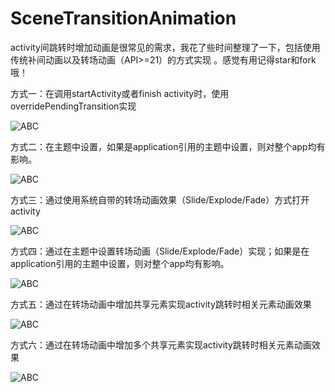 # SceneTransitionAnimation
activity间跳转时增加动画是很常见的需求，我花了些时间整理了一下，包括使用传统补间动画以及转场动画（API>=21）的方式实现 。感觉有用记得star和fork哦！

方式一：在调用startActivity或者finish activity时，使用overridePendingTransition实现

![ABC](https://github.com/tuikes/MarkdownPhotos/blob/master/one.gif) 


方式二：在主题中设置，如果是application引用的主题中设置，则对整个app均有影响。

![ABC](https://github.com/tuikes/MarkdownPhotos/blob/master/two.gif) 


方式三：通过使用系统自带的转场动画效果（Slide/Explode/Fade）方式打开activity

![ABC](https://github.com/tuikes/MarkdownPhotos/blob/master/three.gif) 


方式四：通过在主题中设置转场动画（Slide/Explode/Fade）实现；如果是在application引用的主题中设置，则对整个app均有影响。

![ABC](https://github.com/tuikes/MarkdownPhotos/blob/master/four.gif) 


方式五：通过在转场动画中增加共享元素实现activity跳转时相关元素动画效果

![ABC](https://github.com/tuikes/MarkdownPhotos/blob/master/five.gif) 


方式六：通过在转场动画中增加多个共享元素实现activity跳转时相关元素动画效果

![ABC](https://github.com/tuikes/MarkdownPhotos/blob/master/six.gif) 
